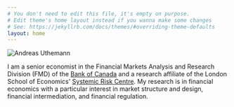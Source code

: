 ```yaml
---
# You don't need to edit this file, it's empty on purpose.
# Edit theme's home layout instead if you wanna make some changes
# See: https://jekyllrb.com/docs/themes/#overriding-theme-defaults
layout: home
---
```


![Andreas Uthemann](https://authe.github.io/assets/uthemann_fcaconference_small.png)

I am a senior economist in the Financial Markets Analysis and Research Division (FMD) of the [Bank of Canada](https://www.bankofcanada.ca/research/) and a research affiliate of the London School of Economics' [Systemic Risk Centre](http://www.systemicrisk.ac.uk/). My research is in financial economics with a particular interest in market structure and design, financial intermediation, and financial regulation.
